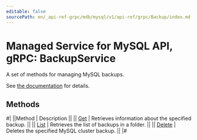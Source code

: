 ```yaml
---
editable: false
sourcePath: en/_api-ref-grpc/mdb/mysql/v1/api-ref/grpc/Backup/index.md
---
```


# Managed Service for MySQL API, gRPC: BackupService

A set of methods for managing MySQL backups.

See [the documentation](/docs/managed-mysql/operations/cluster-backups) for details.

## Methods

#|
||Method | Description ||
|| [Get](get.md) | Retrieves information about the specified backup. ||
|| [List](list.md) | Retrieves the list of backups in a folder. ||
|| [Delete](delete.md) | Deletes the specified MySQL cluster backup. ||
|#